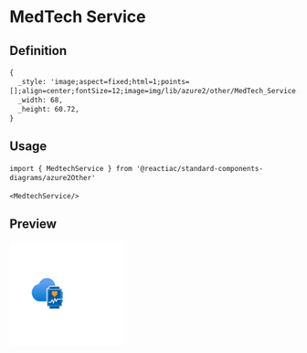 # MedTech Service

## Definition

```
{
  _style: 'image;aspect=fixed;html=1;points=[];align=center;fontSize=12;image=img/lib/azure2/other/MedTech_Service.svg;strokeColor=none;',
  _width: 68,
  _height: 60.72,
}
```

## Usage

```
import { MedtechService } from '@reactiac/standard-components-diagrams/azure2Other'

<MedtechService/>
```

## Preview

<img src="./medtech-service.png" width="200"/>
